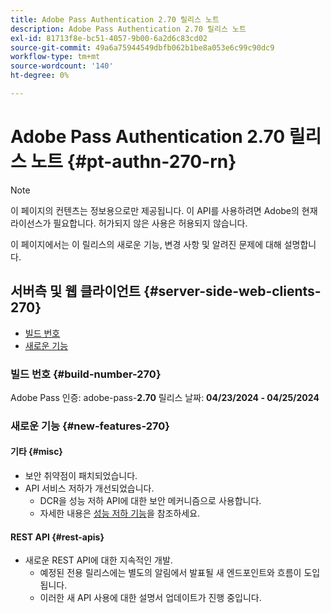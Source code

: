 ```yaml
---
title: Adobe Pass Authentication 2.70 릴리스 노트
description: Adobe Pass Authentication 2.70 릴리스 노트
exl-id: 81713f8e-bc51-4057-9b00-6a2d6c83cd02
source-git-commit: 49a6a75944549dbfb062b1be8a053e6c99c90dc9
workflow-type: tm+mt
source-wordcount: '140'
ht-degree: 0%

---
```


# Adobe Pass Authentication 2.70 릴리스 노트 {#pt-authn-270-rn}

>[!NOTE]
>
>이 페이지의 컨텐츠는 정보용으로만 제공됩니다. 이 API를 사용하려면 Adobe의 현재 라이선스가 필요합니다. 허가되지 않은 사용은 허용되지 않습니다.

이 페이지에서는 이 릴리스의 새로운 기능, 변경 사항 및 알려진 문제에 대해 설명합니다.

## 서버측 및 웹 클라이언트 {#server-side-web-clients-270}

* [빌드 번호](#build-number-270)
* [새로운 기능](#new-features-270)

### 빌드 번호 {#build-number-270}

Adobe Pass 인증: adobe-pass-**2.70**
릴리스 날짜: **04/23/2024 - 04/25/2024**

### 새로운 기능 {#new-features-270}

#### 기타 {#misc}

* 보안 취약점이 패치되었습니다.
* API 서비스 저하가 개선되었습니다.
   * DCR을 성능 저하 API에 대한 보안 메커니즘으로 사용합니다.
   * 자세한 내용은 [성능 저하 기능](../integration-guide-programmers/features-premium/degraded-access/degradation-feature.md)을 참조하세요.

#### REST API {#rest-apis}

* 새로운 REST API에 대한 지속적인 개발.
   * 예정된 전용 릴리스에는 별도의 알림에서 발표될 새 엔드포인트와 흐름이 도입됩니다.
   * 이러한 새 API 사용에 대한 설명서 업데이트가 진행 중입니다.
